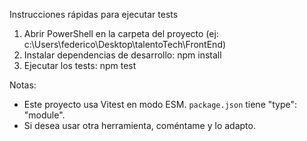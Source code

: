 Instrucciones rápidas para ejecutar tests

1) Abrir PowerShell en la carpeta del proyecto (ej: c:\Users\federico\Desktop\talentoTech\FrontEnd)
2) Instalar dependencias de desarrollo:
   npm install
3) Ejecutar los tests:
   npm test

Notas:
- Este proyecto usa Vitest en modo ESM. `package.json` tiene "type": "module".
- Si desea usar otra herramienta, coméntame y lo adapto.

